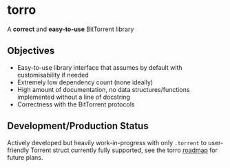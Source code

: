 # torro

A **correct** and **easy-to-use** BitTorrent library

## Objectives

- Easy-to-use library interface that assumes by default with customisability if needed
- Extremely low dependency count (none ideally)
- High amount of documentation, no data structures/functions implemented without a line of docstring
- Correctness with the BitTorrent protocols

## Development/Production Status

Actively developed but heavily work-in-progress with only `.torrent` to user-friendly Torrent struct currently fully supported, see the torro [roadmap](https://github.com/Owez/torro/issues/20) for future plans.
